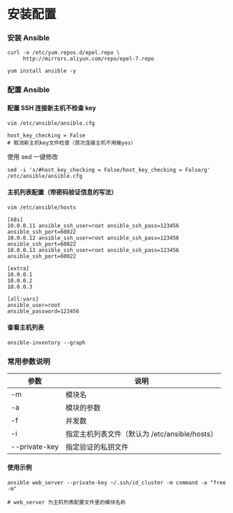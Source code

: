 # 安装配置

### 安装 Ansible

```
curl -o /etc/yum.repos.d/epel.repo \
     http://mirrors.aliyun.com/repo/epel-7.repo
```

```
yum install ansible -y
```



### 配置 Ansible

#### 配置 SSH 连接新主机不检查 key

```
vim /etc/ansible/ansible.cfg

host_key_checking = False
# 取消新主机key文件检查（首次连接主机不用输yes）
```

使用 sed 一键修改

```
sed -i 's/#host_key_checking = False/host_key_checking = False/g' /etc/ansible/ansible.cfg
```

#### 主机列表配置（带密码验证信息的写法）

```
vim /etc/ansible/hosts

[k8s]
10.0.0.11 ansible_ssh_user=root ansible_ssh_pass=123456 ansible_ssh_port=60022
10.0.0.12 ansible_ssh_user=root ansible_ssh_pass=123456 ansible_ssh_port=60022
10.0.0.13 ansible_ssh_user=root ansible_ssh_pass=123456 ansible_ssh_port=60022

[extra]
10.0.0.1
10.0.0.2
10.0.0.3

[all:vars]
ansible_user=root
ansible_password=123456
```

#### 查看主机列表

```
ansible-inventory --graph
```



### 常用参数说明

| 参数            | 说明                               |
| ------------- | -------------------------------- |
| -m            | 模块名                              |
| -a            | 模块的参数                            |
| -f            | 并发数                              |
| -i            | 指定主机列表文件（默认为 /etc/ansible/hosts） |
| --private-key | 指定验证的私钥文件                        |

#### 使用示例

```
ansible web_server --private-key ~/.ssh/id_cluster -m command -a "free -m"

# web_server 为主机列表配置文件里的模块名称
```

